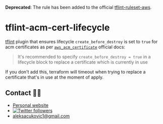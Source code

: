 **Deprecated**: The rule has been added to the official [tflint-ruleset-aws](https://github.com/terraform-linters/tflint-ruleset-aws).

# tflint-acm-cert-lifecycle
[tflint](https://github.com/terraform-linters/tflint) plugin that ensures lifecycle `create_before_destroy` is set to
`true` for acm certificates as per [`aws_acm_certificate`](https://registry.terraform.io/providers/hashicorp/aws/latest/docs/resources/acm_certificate)
official docs:

> It's recommended to specify `create_before_destroy = true` in a
> lifecycle block to replace a certificate which is currently in use

If you don't add this, terraform will timeout when trying to replace a certificate that's in use at the moment of apply.

## Contact 🙋‍♂️

- [Personal website](https://aleksac.me)
- <a target="_blank" href="http://twitter.com/aleksa_c_"><img alt='Twitter followers' src="https://img.shields.io/twitter/follow/aleksa_c_.svg?style=social"></a>
- aleksacukovic1@gmail.com
